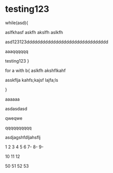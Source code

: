# testing123
while(asd){

aslfkhasf
askfh
akslfh
aslkfh


asd123123ddddddddddddddddddddddddddddddd


aaaqqqqqq

testing123
}


for a with b{
aslkfh
akshflkahf


asskflja
kahfs;kajsf
lajfa;ls

}	

aaaaaa

asdasdasd


qweqwe


qqqqqqqqqq




asdjagshfdljahsflj


1
2
3
4
5
6
7-
8-
9-

10
11
12

50
51
52
53